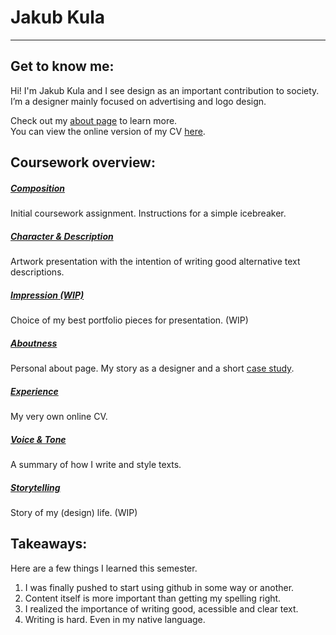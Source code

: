 # Jakub Kula
---

## Get to know me:
Hi! I'm Jakub Kula and I see design as an important contribution to society.<br>
I’m a designer mainly focused on advertising and logo design.

Check out my [about page](03-aboutness/) to learn more. <br>
You can view the online version of my CV [here](04-experience/).

## Coursework overview:
##### [Composition](00-composition/) 
Initial coursework assignment. Instructions for a simple icebreaker. 
##### [Character & Description](01-character-description/)
Artwork presentation with the intention of writing good alternative text descriptions.
##### [Impression (WIP)](02-impression/)
Choice of my best portfolio pieces for presentation. (WIP)
##### [Aboutness](03-aboutness/)
Personal about page. My story as a designer and a short [case study](03-aboutness/case-study.md/).
##### [Experience](04-experience/)
My very own online CV.
##### [Voice & Tone](05-voice-tone/)
A summary of how I write and style texts.
##### [Storytelling](06-storytelling/)
Story of my (design) life. (WIP)

## Takeaways:
Here are a few things I learned this semester.
1. I was finally pushed to start using github in some way or another.
2. Content itself is more important than getting my spelling right.
3. I realized the importance of writing good, acessible and clear text.
4. Writing is hard. Even in my native language.


